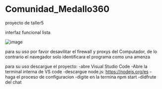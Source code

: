 # Comunidad_Medallo360
proyecto de taller5

interfaz funcional lista


![image](https://user-images.githubusercontent.com/84156615/233760476-35b08cff-e391-48d1-89dd-c5b01fdec5c7.png)

para su uso por favor desavilitar el firewall y proxys del Computador, de lo contrario el navegador solo identificara el programa como una amenza

para su uso descargue el proyecto:
-abre Visual Studio Code
-Abre la terminal interna de VS code
-descargue node.js: https://nodejs.org/es
-haga el proceso de configuracion
-digite en la termina npm start
-didfrute del chat
